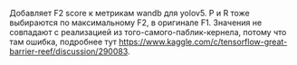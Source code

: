 Добавляет F2 score к метрикам wandb для yolov5. P и R тоже выбираются по максимальному F2, в оригинале F1. Значения не совпадают с реализацией из того-самого-паблик-кернела, потому что там ошибка, подробнее тут https://www.kaggle.com/c/tensorflow-great-barrier-reef/discussion/290083.
